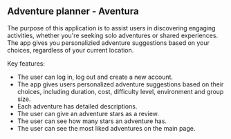 ## Adventure planner - Aventura

The purpose of this application is to assist users in discovering engaging activities, whether you're seeking solo adventures or shared experiences. The app gives you personalizied adventure suggestions based on your choices, regardless of your current location.

Key features:

- The user can log in, log out and create a new account.
- The app gives users personalized adventure suggestions based on their choices, including duration, cost, difficulty level, environment and group size.
- Each adventure has detailed descriptions.
- The user can give an adventure stars as a review.
- The user can see how many stars an adventure has.
- The user can see the most liked adventures on the main page.